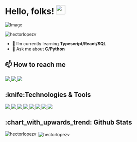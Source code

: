 # Hello, folks! <img src="https://raw.githubusercontent.com/MartinHeinz/MartinHeinz/master/wave.gif" width="30px">

![Image](https://i.imgur.com/XfCf3oy.png)

<p align="left"> <img src="https://komarev.com/ghpvc/?username=hectorlopezv" alt="hectorlopezv" /> </p>

- 🌱 I’m currently learning **Typescript/React/SQL**
- 💬 Ask me about **C/Python**



<h2>📫 How to reach me</h2>
<a href="https://www.linkedin.com/in/hector-lopez-258097137" target="_blank">
  <img src="https://img.shields.io/badge/linkedin-%230077B5.svg?&style=for-the-badge&logo=linkedin&logoColor=white">
</a>
<a href="https://twitter.com/CurlyGalactic">
  <img src="https://img.shields.io/badge/twitter-%231DA1F2.svg?&style=for-the-badge&logo=twitter&logoColor=white"> 
</a>
<a href="https://gist.github.com/hectorlopezv/5a95ecc88ceee705b4f492ea976d0748">
  <img src="https://img.shields.io/badge/gmail-%23D14836.svg?&style=for-the-badge&logo=gmail&logoColor=white"> 
</a>

<h2>:knife:Technologies & Tools</h2>

<a href="#" target="_blank">
  <img src="https://img.shields.io/badge/python%20-%2314354C.svg?&style=for-the-badge&logo=python&logoColor=white">
</a>
<a href="#" target="_blank">
  <img src="https://img.shields.io/badge/html5%20-%23E34F26.svg?&style=for-the-badge&logo=html5&logoColor=white">
</a>
<a href="#" target="_blank">
  <img src="https://img.shields.io/badge/css3%20-%231572B6.svg?&style=for-the-badge&logo=css3&logoColor=white"">
</a>

<a href="#" target="_blank">
  <img src="https://img.shields.io/badge/javascript%20-%23323330.svg?&style=for-the-badge&logo=javascript&logoColor=%23F7DF1E">
</a>
<a href="#" target="_blank">
  <img src="https://img.shields.io/badge/c%20-%2300599C.svg?&style=for-the-badge&logo=c&logoColor=white">
</a>
<a href="#" target="_blank">
  <img src="https://img.shields.io/badge/shell_script%20-%23121011.svg?&style=for-the-badge&logo=gnu-bash&logoColor=white">
</a>
<a href="#" target="_blank">
  <img src="https://img.shields.io/badge/mysql-%2300f.svg?&style=for-the-badge&logo=mysql&logoColor=white">
</a>
<a href="#" target="_blank">
  <img src="https://img.shields.io/badge/flask%20-%23000.svg?&style=for-the-badge&logo=flask&logoColor=white">
</a>






<h2>:chart_with_upwards_trend: Github Stats</h2>
<a"><img align="left" src="https://github-readme-stats.vercel.app/api/top-langs/?username=hectorlopezv&layout=compact&hide=html" alt="hectorlopezv" /></a>
<a>&nbsp;<img align="center" src="https://github-readme-stats.vercel.app/api?username=hectorlopezv&show_icons=true" alt="hectorlopezv" /></a>
<!--
**hectorlopezv/hectorlopezv** is a ✨ _special_ ✨ repository because its `README.md` (this file) appears on your GitHub profile.

Here are some ideas to get you started:

- 🔭 I’m currently working on ...
- 🌱 I’m currently learning ...
- 👯 I’m looking to collaborate on ...
- 🤔 I’m looking for help with ...
- 💬 Ask me about ...
- 📫 How to reach me: ...
- 😄 Pronouns: ...
- ⚡ Fun fact: ...
-->
